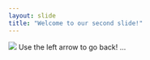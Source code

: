 ```yaml
---
layout: slide
title: "Welcome to our second slide!"
---
```

<img src="https://toppng.com/uploads/preview/kanye-west-clipart-transparent-funny-comic-sans-valentines-115633512674pw4jbluz0.png">
Use the left arrow to go back!
...
